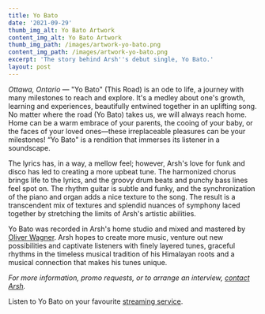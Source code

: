 ```yaml
---
title: Yo Bato
date: '2021-09-29'
thumb_img_alt: Yo Bato Artwork
content_img_alt: Yo Bato Artwork
thumb_img_path: /images/artwork-yo-bato.png
content_img_path: /images/artwork-yo-bato.png
excerpt: 'The story behind Arsh''s debut single, Yo Bato.'
layout: post
---
```

*Ottawa, Ontario* — "Yo Bato" (This Road) is an ode to life, a journey with many milestones to reach and explore. It's a medley about one's growth, learning and experiences, beautifully entwined together in an uplifting song. No matter where the road (Yo Bato) takes us, we will always reach home. Home can be a warm embrace of your parents, the cooing of your baby, or the faces of your loved ones&mdash;these irreplaceable pleasures can be your milestones! “Yo Bato" is a rendition that immerses its listener in a soundscape.

The lyrics has, in a way, a mellow feel; however, Arsh's love for funk and disco has led to creating a more upbeat tune. The harmonized chorus brings life to the lyrics, and the groovy drum beats and punchy bass lines feel spot on. The rhythm guitar is subtle and funky, and the synchronization of the piano and organ adds a nice texture to the song. The result is a transcendent mix of textures and splendid nuances of symphony laced together by stretching the limits of Arsh's artistic abilities.

Yo Bato was recorded in Arsh's home studio and mixed and mastered by [Oliver Wagner](https://www.facebook.com/soundtheorylab). Arsh hopes to create more music, venture out new possibilities and captivate listeners with finely layered tunes, graceful rhythms in the timeless musical tradition of his Himalayan roots and a musical connection that makes his tunes unique.

*For more information, promo requests, or to arrange an interview, *[*contact Arsh*](/contact)*.*

Listen to Yo Bato on your favourite [streaming service](https://distrokid.com/hyperfollow/arshrai/yo-bato).
